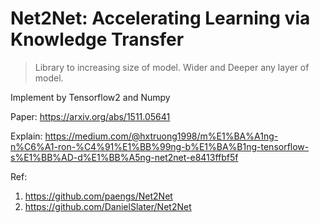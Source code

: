 # Net2Net: Accelerating Learning via Knowledge Transfer

> Library to increasing size of model. Wider and Deeper any layer of model.

Implement by Tensorflow2 and Numpy

Paper: https://arxiv.org/abs/1511.05641

Explain: https://medium.com/@hxtruong1998/m%E1%BA%A1ng-n%C6%A1-ron-%C4%91%E1%BB%99ng-b%E1%BA%B1ng-tensorflow-s%E1%BB%AD-d%E1%BB%A5ng-net2net-e8413ffbf5f

Ref:
 1. https://github.com/paengs/Net2Net
 2. https://github.com/DanielSlater/Net2Net